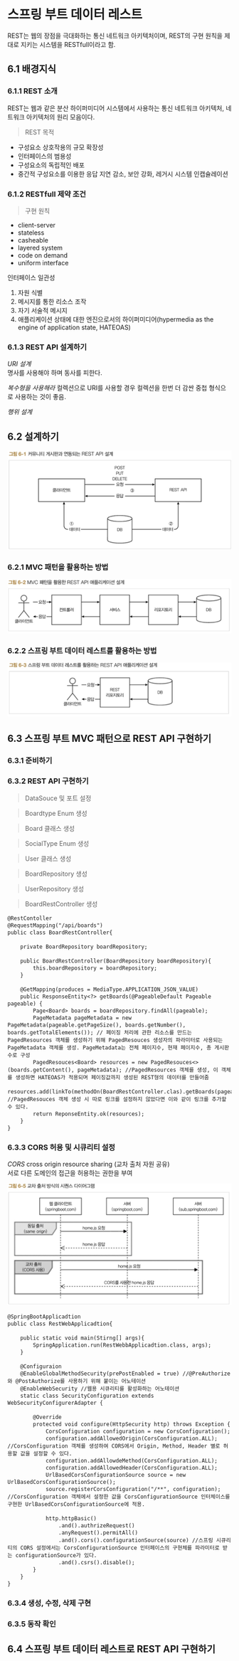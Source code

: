 # 스프링 부트 데이터 레스트

REST는 웹의 장점을 극대화하는 통신 네트워크 아키텍처이며, REST의 구현 원칙을 제대로 지키는 시스템을 RESTfull이라고 함.

## 6.1 배경지식

### 6.1.1 REST 소개

REST는 웹과 같은 분산 하이퍼미디어 시스템에서 사용하는 통신 네트워크 아키텍처, 네트워크 아키텍처의 원리 모음이다.

> REST 목적
* 구성요소 상호작용의 규모 확장성
* 인터페이스의 범용성
* 구성요소의 독립적인 배포
* 중간적 구성요소를 이용한 응답 지연 감소, 보안 강화, 레거시 시스템 인캡슐레이션

### 6.1.2 RESTfull 제약 조건
> 구현 원칙
* client-server
* stateless
* casheable
* layered system
* code on demand 
* uniform interface

인터페이스 일관성  
1. 자원 식별
1. 메시지를 통한 리소스 조작
1. 자기 서술적 메시지
1. 애플리케이션 상태에 대한 엔진으로서의 하이퍼미디어(hypermedia as the engine of application state, HATEOAS)

### 6.1.3 REST API 설계하기

*URI 설계*   
명사를 사용해야 하며 동사를 피한다.

*복수형을 사용해라*
컬렉션으로 URI를 사용할 경우 컬렉션을 한번 더 감싼 중첩 형식으로 사용하는 것이 좋음.

*행위 설계*

## 6.2 설계하기
![그림6-1](./images/6_1.jpg)

### 6.2.1 MVC 패턴을 활용하는 방법
![그림6-2](./images/6_2.jpg)

### 6.2.2 스프링 부트 데이터 레스트를 활용하는 방법
![그림6-3](./images/6_3.jpg)

## 6.3 스프링 부트 MVC 패턴으로 REST API 구현하기

### 6.3.1 준비하기

### 6.3.2 REST API 구현하기

> DataSouce 및 포트 설정

> Boardtype Enum 생성

> Board 클래스 생성

> SocialType Enum 생성

> User 클래스 생성

> BoardRepository 생성

> UserRepository 생성

> BoardRestController 생성

```
@RestContoller
@RequestMapping("/api/boards")
public class BoardRestController{
    
    private BoardRepository boardRepository;

    public BoardRestController(BoardRepository boardRepository){
        this.boardRepository = boardRepository;
    }

    @GetMapping(produces = MediaType.APPLICATION_JSON_VALUE)
    public ResponseEntity<?> getBoards(@PageableDefault Pageable pageable) {
        Page<Board> boards = boardRepository.findAll(pageable);
        PageMetadata pageMetadata = new PageMetadata(pageable.getPageSize(), boards.getNumber(), boards.getTotalElements()); // 페이징 처리에 관한 리소스를 만드는 PagedResources 객체를 생성하기 위해 PagedResouces 생성자의 파라미터로 사용되는 PageMetadata 객체를 생성. PageMetadata는 전체 페이지수, 현재 페이지수, 총 게시판 수로 구성
        PagedResouces<Board> resources = new PagedResouces<>(boards.getContent(), pageMetadata); //PagedResources 객체를 생성, 이 객체를 생성하면 HATEOAS가 적용되며 페이징값까지 생성된 REST형의 데이터를 만들어줌
        resources.add(linkTo(methodOn(BoardRestController.clas).getBoards(pagealbe)).withSelfRel()); //PagedResouces 객체 생성 시 따로 링크를 설정하지 않았다면 이와 같이 링크를 추가할 수 있다.
        return ReponseEntity.ok(resources);
    }
}
```

### 6.3.3 CORS 허용 및 시큐리티 설정

*CORS* cross origin resource sharing (교차 출처 자원 공유)  
서로 다른 도메인의 접근을 허용하는 권한을 부여

![그림6-5](./images/6_5.jpg)

```
@SpringBootApplicadtion
public class RestWebApplicadtion{

    public static void main(Stirng[] args){
        SpringApplication.run(RestWebbApplicadtion.class, args);
    }

    @Configuraion
    @EnableGlobalMethodSecurity(prePostEnabled = true) //@PreAuthorize와 @PostAuthorize를 사용하기 위해 붙이는 어노테이션
    @EnableWebSecurity //웹용 시큐리티를 활성화하는 어노테이션
    static class SecurityConfiguration extends WebSecurityConfigurerAdapter {

        @Override
        protected void configure(HttpSecurity http) throws Exception {
            CorsConfiguration configuration = new CorsConfiguration();
            configuration.addAllowedOrigin(CorsConfiguration.ALL); //CorsConfiguration 객체를 생성하여 CORS에서 Origin, Method, Header 별로 허용할 값을 설정할 수 있다.
            configuration.addAllowdeMethod(CorsConfiguration.ALL);
            configuration.addAllowedHeader(CorsConfiguration.ALL);
            UrlBasedCorsConfigurationSource source = new UrlBasedCorsConfigurationSource();
            source.registerCorsConfiguration("/**", configuration); //CorsConfiguration 객체에서 설정한 값을 CorsConfigurationSource 인터체이스를 구현한 UrlBasedCorsConfigurationSource에 적용.

            http.httpBasic()
                .and().authrizeRequest()
                .anyRequest().permitAll()
                .and().cors().configurationSource(source) //스프링 시큐리티의 CORS 설정에서는 CorsConfigurationSource 인터페이스의 구현체를 파라미터로 받는 configurationSource가 있다.
                .and().csrs().disable();
        }
    }
}
```

### 6.3.4 생성, 수정, 삭제 구현

### 6.3.5 동작 확인

## 6.4 스프링 부트 데이터 레스트로 REST API 구현하기

